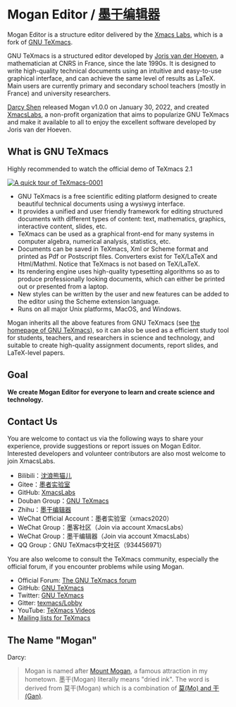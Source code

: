 # Mogan Editor / [墨干编辑器](README_ZH.md)
Mogan Editor is a structure editor delivered by the [Xmacs Labs](https://github.com/XmacsLabs), which is a fork of [GNU TeXmacs](https://www.texmacs.org).

GNU TeXmacs is a structured editor developed by [Joris van der Hoeven](http://www.texmacs.org/joris/main/joris.html), a mathematician at CNRS in France, since the late 1990s. It is designed to write high-quality technical documents using an intuitive and easy-to-use graphical interface, and can achieve the same level of results as LaTeX. Main users are currently primary and secondary school teachers (mostly in France) and university researchers.

[Darcy Shen](https://github.com/darcy-shen) released Mogan v1.0.0 on January 30, 2022, and created [XmacsLabs](https://gitee.com/XmacsLabs), a non-profit organization that aims to popularize GNU TeXmacs and make it available to all to enjoy the excellent software developed by Joris van der Hoeven.

## What is GNU TeXmacs
Highly recommended to watch the official demo of TeXmacs 2.1

[![A quick tour of TeXmacs-0001](https://user-images.githubusercontent.com/32867606/198896005-72077867-bd0f-4223-9f87-099ec3815ba5.png)](https://youtu.be/H46ON2FB30U)

- GNU TeXmacs is a free scientific editing platform designed to create beautiful technical documents using a wysiwyg interface.
- It provides a unified and user friendly framework for editing structured documents with different types of content: text, mathematics, graphics, interactive content, slides, etc.
- TeXmacs can be used as a graphical front-end for many systems in computer algebra, numerical analysis, statistics, etc.
- Documents can be saved in TeXmacs, Xml or Scheme format and printed as Pdf or Postscript files. Converters exist for TeX/LaTeX and Html/Mathml. Notice that TeXmacs is not based on TeX/LaTeX.
- Its rendering engine uses high-quality typesetting algorithms so as to produce professionally looking documents, which can either be printed out or presented from a laptop.
- New styles can be written by the user and new features can be added to the editor using the Scheme extension language.
- Runs on all major Unix platforms, MacOS, and Windows.

Mogan inherits all the above features from GNU TeXmacs (see [the homepage of GNU TeXmacs](https://www.texmacs.org)), so it can also be used as a efficient study tool for students, teachers, and researchers in science and technology, and suitable to create high-quality assignment documents, report slides, and LaTeX-level papers.

## Goal
**We create Mogan Editor for everyone to learn and create science and technology.**

## Contact Us
You are welcome to contact us via the following ways to share your experience, provide suggestions or report issues on Mogan Editor. Interested developers and volunteer contributors are also most welcome to join XmacsLabs.
- Bilibili：[沈浪熊猫儿](https://space.bilibili.com/28058658) 
- Gitee：[墨者实验室](https://gitee.com/XmacsLabs/) 
- GitHub: [XmacsLabs](https://github.com/XmacsLabs)
- Douban Group：[GNU TeXmacs](https://www.douban.com/group/texmacs/)
- Zhihu：[墨干编辑器](https://www.zhihu.com/people/xmacs)
- WeChat Official Account：墨者实验室（xmacs2020）
- WeChat Group：墨客社区（Join via account XmacsLabs）
- WeChat Group：墨干编辑器（Join via account XmacsLabs）
- QQ Group：GNU TeXmacs中文社区（934456971）

You are also welcome to consult the TeXmacs community, especially the official forum, if you encounter problems while using Mogan.
- Official Forum: [The GNU TeXmacs forum](http://forum.texmacs.cn) 
- GitHub: [GNU TeXmacs](https://github.com/texmacs) 
- Twitter: [GNU TeXmacs](https://twitter.com/gnu_texmacs) 
- Gitter: [texmacs/Lobby](https://gitter.im/texmacs/Lobby) 
- YouTube: [TeXmacs Videos](https://www.youtube.com/channel/UCLaZZkOj3GPYFu9pVsEbthg)
- [Mailing lists for TeXmacs](https://www.texmacs.org/tmweb/home/ml.en.html) 


## The Name "Mogan"
Darcy:
> Mogan is named after [Mount Mogan](https://en.wikipedia.org/wiki/Mount_Mogan), a famous attraction in my hometown. 墨干(Mogan) literally means "dried ink". The word is derived from 莫干(Mogan) which is a combination of [莫(Mo) and 干(Gan)](https://en.wikipedia.org/wiki/Gan_Jiang_and_Mo_Ye).

